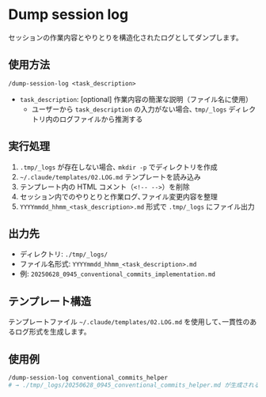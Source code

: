 # Dump session log

セッションの作業内容とやりとりを構造化されたログとしてダンプします。

## 使用方法

```
/dump-session-log <task_description>
```

- `task_description`: [optional] 作業内容の簡潔な説明（ファイル名に使用）
  - ユーザーから `task_description` の入力がない場合､ `tmp/_logs` ディレクトリ内のログファイルから推測する

## 実行処理

1. `.tmp/_logs` が存在しない場合､ `mkdir -p` でディレクトリを作成
2. `~/.claude/templates/02.LOG.md` テンプレートを読み込み
3. テンプレート内の HTML コメント（`<!-- -->`）を削除
4. セッション内でのやりとりと作業ログ､ファイル変更内容を整理
5. `YYYYmmdd_hhmm_<task_description>.md` 形式で `.tmp/_logs` にファイル出力

## 出力先

- ディレクトリ: `./tmp/_logs/`
- ファイル名形式: `YYYYmmdd_hhmm_<task_description>.md`
- 例: `20250628_0945_conventional_commits_implementation.md`

## テンプレート構造

テンプレートファイル `~/.claude/templates/02.LOG.md` を使用して､一貫性のあるログ形式を生成します。

## 使用例

```bash
/dump-session-log conventional_commits_helper
# → ./tmp/_logs/20250628_0945_conventional_commits_helper.md が生成される
```
